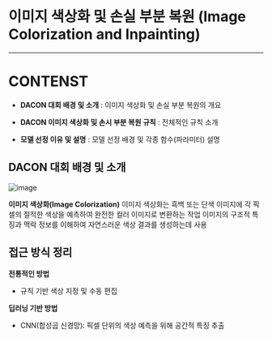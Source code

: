 # 이미지 색상화 및 손실 부분 복원 (Image Colorization and Inpainting)
 --- 

 

# **CONTENST**

  
* **DACON 대회 배경 및 소개** : 이미지 색상화 및 손실 부분 복원의 개요 

  
* **DACON 이미지 색상화 및 손시 부분 복원 규칙** : 전체적인 규칙 소개 

  
* **모델 선정 이유 및 설명** : 모델 선정 배경 및 각종 함수(파라미터) 설명


## DACON 대회 배경 및 소개 


![image](https://github.com/user-attachments/assets/2b855d05-3e12-4909-b3c2-35fa2c15a49c)


**이미지 색상화(Image Colorization)**
이미지 색상화는 흑백 또는 단색 이미지에 각 픽셀의 절적한 색상을 예측하여 완전한 컬러 이미지로 변환하는 작업
이미지의 구조적 특징과 맥락 정보를 이해하여 자연스러운 색상 결과를 생성하는데 사용


## **접근 방식 정리**


**전통적인 방법**
* 규칙 기반 색상 지정 및 수동 편집


**딥러닝 기반 방법**
* CNN(합성곱 신경망): 픽셀 단위의 색상 예측을 위해 공간적 특징 추출




